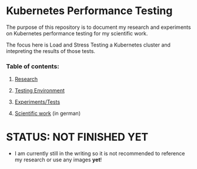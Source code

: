 # Kubernetes Performance Testing

The purpose of this repository is to document my research and experiments on Kubernetes performance testing for my scientific work.

The focus here is Load and Stress Testing a Kubernetes cluster and intepreting the results of those tests.

### Table of contents:

1.  [Research](Research/README.md) 

2.  [Testing Environment](Testing-Environment/README.md) 

3.  [Experiments/Tests](Experiments/README.md) 

4.  [Scientific work](Scientific-Work/README.md) (in german)

# STATUS: NOT FINISHED YET

- I am currently still in the writing so it is not recommended to reference my research or use any images **yet**!
